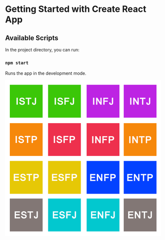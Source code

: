 # Getting Started with Create React App

## Available Scripts

In the project directory, you can run:

### `npm start`

Runs the app in the development mode.

<img src="/images/Myers-Briggs Chart.webp" alt="MBTIPhoto"/>